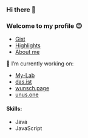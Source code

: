 ### Hi there 👋
### Welcome to my profile 😊

- [Gist](https://gist.github.com/ShmuelMofrad)
- [Highlights](Highlights.md)
- [About me](AboutMe.md)

🔭 I’m currently working on:
    
- [My-Lab](https://github.com/ShmuelMofrad/My-Lab)
- [das.ist](https://das.ist/)
- [wunsch.page](https://wunsch.page/)
- [unus.one](https://unus.one/)

#### Skills:
- Java
- JavaScript

<!--
**ShmuelMofrad/ShmuelMofrad** is a ✨ _special_ ✨ repository because its `README.md` (this file) appears on your GitHub profile.

Here are some ideas to get you started:

- 🔭 I’m currently working on ...
- 🌱 I’m currently learning ...
- 👯 I’m looking to collaborate on ...
- 🤔 I’m looking for help with ...
- 💬 Ask me about ...
- 📫 How to reach me: ...
- 😄 Pronouns: ...
- ⚡ Fun fact: ...
-->
